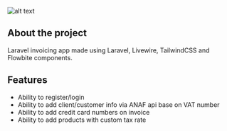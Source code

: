 ![alt text](https://github.com/zsoltibv/laravel-invoicing-app/blob/main/public/img/logo.png?raw=true) 
## About the project

Laravel invoicing app made using Laravel, Livewire, TailwindCSS and Flowbite components.
## Features

- Ability to register/login
- Ability to add client/customer info via ANAF api base on VAT number
- Ability to add credit card numbers on invoice
- Ability to add products with custom tax rate
